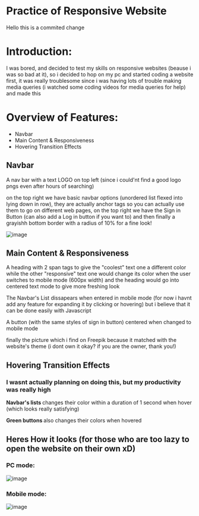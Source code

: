 # Practice of Responsive Website

<p>Hello this is a commited change</p>

<h1>Introduction:</h1>
<p>I was bored, and decided to test my skills on responsive websites (beause i was so bad at it), so i decided to hop on my pc and started coding a website first, it was really troublesome since i was having lots of trouble making media queries (i watched some coding videos for media queries for help) and made this</p>

<h1>Overview of Features:</h1>
<ul>
  <li>Navbar</li>
  <li>Main Content & Responsiveness</li>
  <li>Hovering Transition Effects</li>
</ul>
<h2>Navbar</h2>

<p>A nav bar with a text LOGO on top left (since i could'nt find a good logo pngs even after hours of searching)</p> <p> on the top right we have basic navbar options (unordered list flexed into lying down in row), they are actually anchor tags so you can actually use them to go on different web pages, on the top right we have the Sign in Button (can also add a Log in button if you want to) and then finally a grayishh bottom border with a radius of 10% for a fine look! </p>

![image](https://github.com/user-attachments/assets/82d8d16a-9fd7-4b69-9d3b-e9d765f31275)

<h2>Main Content & Responsiveness</h2>

<p>A heading with 2 span tags to give the "coolest" text one a different color while the other "responsive" text one would change its color when the user switches to mobile mode (600px width) and the heading would go into centered text mode to give more freshing look</p>

<p>The Navbar's List dissapears when entered in mobile mode (for now i havnt add any feature for expanding it by clicking or hovering) but i believe that it can be done easily with Javascript</p>

<p>A button (with the same styles of sign in button) centered when changed to mobile mode</p>

<p>finally the picture which i find on Freepik because it matched with the website's theme (i dont own it okay? if you are the owner, thank you!)</p>

<h2>Hovering Transition Effects</h2>
<h3>I wasnt actually planning on doing this, but my productivity was really high</h3>
<p><b>Navbar's lists </b> changes their color within a duration of 1 second when hover (which looks really satisfying)</p>
<p><b>Green buttons </b> also changes their colors when hovered</p>

<h2>Heres How it looks (for those who are too lazy to open the website on their own xD)</h2>

<h3>PC mode:</h3>

![image](https://github.com/user-attachments/assets/6a4f097f-c8a3-4772-81d4-371afb1c352b)

<h3>Mobile mode:</h3>

![image](https://github.com/user-attachments/assets/bd77fe87-420c-40bc-be3f-68885294be26)







